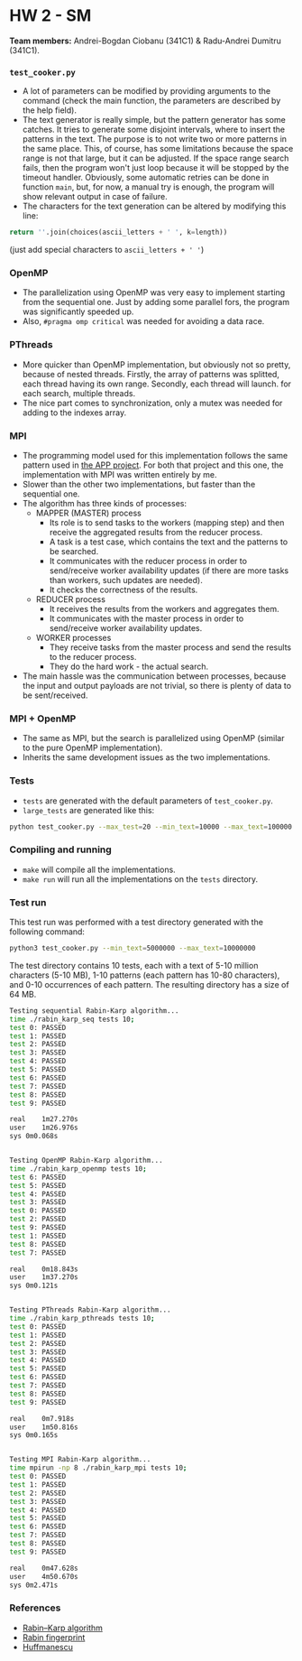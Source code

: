 # HW 2 - SM

**Team members:** Andrei-Bogdan Ciobanu (341C1) & Radu-Andrei Dumitru (341C1).


### `test_cooker.py`
* A lot of parameters can be modified by providing arguments to the command
(check the main function, the parameters are described by the help field).
* The text generator is really simple, but the pattern generator has some catches.
It tries to generate some disjoint intervals, where to insert the patterns in
the text.
The purpose is to not write two or more patterns in the same place.
This, of course, has some limitations because the space range is not that large,
but it can be adjusted.
If the space range search fails, then the program won't just loop because it 
will be stopped by the timeout handler. Obviously, some automatic retries can
be done in function `main`, but, for now, a manual try is enough, the program
will show relevant output in case of failure.
* The characters for the text generation can be altered by modifying this line:
```python
return ''.join(choices(ascii_letters + ' ', k=length))
```
(just add special characters to `ascii_letters + ' '`)


### OpenMP
* The parallelization using OpenMP was very easy to implement starting from
the sequential one. Just by adding some parallel fors, the program was significantly
speeded up.
* Also, `#pragma omp critical` was needed for avoiding a data race.

### PThreads
* More quicker than OpenMP implementation, but obviously not so pretty, because
of nested threads.
Firstly, the array of patterns was splitted, each thread having its own range.
Secondly, each thread will launch. for each search, multiple threads.
* The nice part comes to synchronization, only a mutex was needed for adding to
the indexes array.

### MPI
* The programming model used for this implementation follows the same pattern used
in [the APP project](https://gitlab.cs.pub.ro/app-2023/huffmanescu). For both that
project and this one, the implementation with MPI was written entirely by me.
* Slower than the other two implementations, but faster than the sequential one.
* The algorithm has three kinds of processes:
    * MAPPER (MASTER) process
        * Its role is to send tasks to the workers (mapping step) and then
        receive the aggregated results from the reducer process.
        * A task is a test case, which contains the text and the patterns to be
        searched.
        * It communicates with the reducer process in order to send/receive worker
        availability updates (if there are more tasks than workers, such updates
        are needed).
        * It checks the correctness of the results.
    * REDUCER process
        * It receives the results from the workers and aggregates them.
        * It communicates with the master process in order to send/receive worker
        availability updates.
    * WORKER processes
        * They receive tasks from the master process and send the results to the
        reducer process.
        * They do the hard work - the actual search.
* The main hassle was the communication between processes, because the input and
output payloads are not trivial, so there is plenty of data to be sent/received.

### MPI + OpenMP
* The same as MPI, but the search is parallelized using OpenMP (similar to the pure
OpenMP implementation).
* Inherits the same development issues as the two implementations.


### Tests
* `tests` are generated with the default parameters of `test_cooker.py`.
* `large_tests` are generated like this:
```bash
python test_cooker.py --max_test=20 --min_text=10000 --max_text=100000 --min_pattern=10 --max_pattern=200 -o large_tests
```


### Compiling and running
* `make` will compile all the implementations.
* `make run` will run all the implementations on the `tests` directory.


### Test run
This test run was performed with a test directory generated with the following command:
```bash
python3 test_cooker.py --min_text=5000000 --max_text=10000000
```
The test directory contains 10 tests, each with a text of 5-10 million characters
(5-10 MB), 1-10 patterns (each pattern has 10-80 characters), and 0-10 occurrences
of each pattern. The resulting directory has a size of 64 MB.

```bash
Testing sequential Rabin-Karp algorithm...
time ./rabin_karp_seq tests 10;
test 0: PASSED
test 1: PASSED
test 2: PASSED
test 3: PASSED
test 4: PASSED
test 5: PASSED
test 6: PASSED
test 7: PASSED
test 8: PASSED
test 9: PASSED

real	1m27.270s
user	1m26.976s
sys	0m0.068s


Testing OpenMP Rabin-Karp algorithm...
time ./rabin_karp_openmp tests 10;
test 6: PASSED
test 5: PASSED
test 4: PASSED
test 3: PASSED
test 0: PASSED
test 2: PASSED
test 9: PASSED
test 1: PASSED
test 8: PASSED
test 7: PASSED

real	0m18.843s
user	1m37.270s
sys	0m0.121s


Testing PThreads Rabin-Karp algorithm...
time ./rabin_karp_pthreads tests 10;
test 0: PASSED
test 1: PASSED
test 2: PASSED
test 3: PASSED
test 4: PASSED
test 5: PASSED
test 6: PASSED
test 7: PASSED
test 8: PASSED
test 9: PASSED

real	0m7.918s
user	1m50.816s
sys	0m0.165s


Testing MPI Rabin-Karp algorithm...
time mpirun -np 8 ./rabin_karp_mpi tests 10;
test 0: PASSED
test 1: PASSED
test 2: PASSED
test 3: PASSED
test 4: PASSED
test 5: PASSED
test 6: PASSED
test 7: PASSED
test 8: PASSED
test 9: PASSED

real	0m47.628s
user	4m50.670s
sys	0m2.471s
```

### References
* [Rabin–Karp algorithm](https://en.wikipedia.org/wiki/Rabin%E2%80%93Karp_algorithm)
* [Rabin fingerprint](https://en.wikipedia.org/wiki/Rabin_fingerprint)
* [Huffmanescu](https://gitlab.cs.pub.ro/app-2023/huffmanescu)
